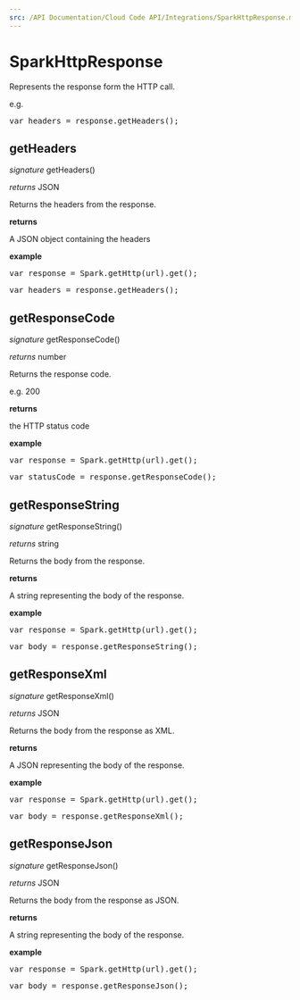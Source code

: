 ```yaml
---
src: /API Documentation/Cloud Code API/Integrations/SparkHttpResponse.md
---
```


# SparkHttpResponse

Represents the response form the HTTP call.

e.g.

<pre rel="highlighter" code-brush="js" contenteditable="false">var headers = response.getHeaders();</pre>



## getHeaders

_signature_ getHeaders()</p>

_returns_ JSON</p>

Returns the headers from the response.

<b>returns</b>

A JSON object containing the headers

<b>example</b>

<pre rel="highlighter" code-brush="js" contenteditable="false">var response = Spark.getHttp(url).get();</pre>

<pre rel="highlighter" code-brush="js" contenteditable="false">var headers = response.getHeaders();</pre>


## getResponseCode

_signature_ getResponseCode()</p>

_returns_ number</p>

Returns the response code.

e.g. 200

<b>returns</b>

the HTTP status code

<b>example</b>

<pre rel="highlighter" code-brush="js" contenteditable="false">var response = Spark.getHttp(url).get();</pre>

<pre rel="highlighter" code-brush="js" contenteditable="false">var statusCode = response.getResponseCode();</pre>


## getResponseString

_signature_ getResponseString()</p>

_returns_ string</p>

Returns the body from the response.

<b>returns</b>

A string representing the body of the response.

<b>example</b>

<pre rel="highlighter" code-brush="js" contenteditable="false">var response = Spark.getHttp(url).get();</pre>

<pre rel="highlighter" code-brush="js" contenteditable="false">var body = response.getResponseString();</pre>


## getResponseXml

_signature_ getResponseXml()</p>

_returns_ JSON</p>

Returns the body from the response as XML.

<b>returns</b>

A JSON representing the body of the response.

<b>example</b>

<pre rel="highlighter" code-brush="js" contenteditable="false">var response = Spark.getHttp(url).get();</pre>

<pre rel="highlighter" code-brush="js" contenteditable="false">var body = response.getResponseXml();</pre>


## getResponseJson

_signature_ getResponseJson()</p>

_returns_ JSON</p>

Returns the body from the response as JSON.

<b>returns</b>

A string representing the body of the response.

<b>example</b>

<pre rel="highlighter" code-brush="js" contenteditable="false">var response = Spark.getHttp(url).get();</pre>

<pre rel="highlighter" code-brush="js" contenteditable="false">var body = response.getResponseJson();</pre>


